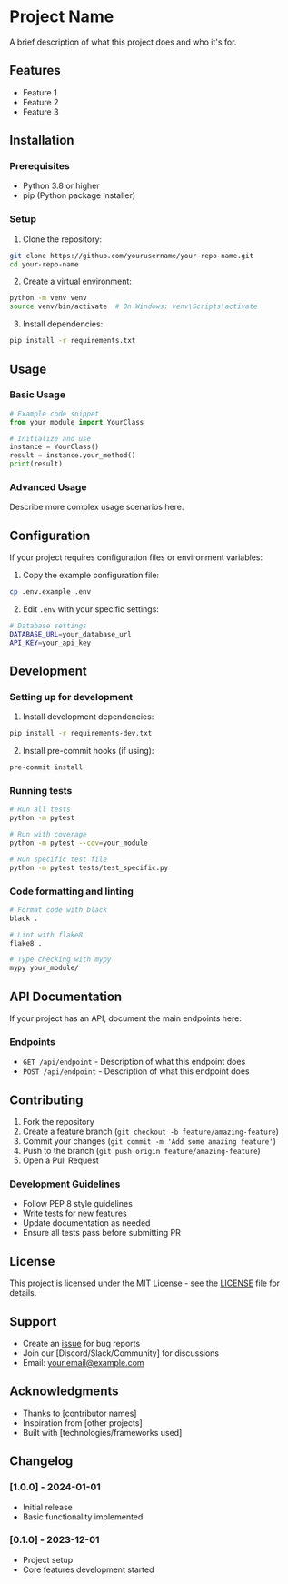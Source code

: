 # Project Name

A brief description of what this project does and who it's for.

## Features

- Feature 1
- Feature 2
- Feature 3

## Installation

### Prerequisites

- Python 3.8 or higher
- pip (Python package installer)

### Setup

1. Clone the repository:
```bash
git clone https://github.com/yourusername/your-repo-name.git
cd your-repo-name
```

2. Create a virtual environment:
```bash
python -m venv venv
source venv/bin/activate  # On Windows: venv\Scripts\activate
```

3. Install dependencies:
```bash
pip install -r requirements.txt
```

## Usage

### Basic Usage

```python
# Example code snippet
from your_module import YourClass

# Initialize and use
instance = YourClass()
result = instance.your_method()
print(result)
```

### Advanced Usage

Describe more complex usage scenarios here.

## Configuration

If your project requires configuration files or environment variables:

1. Copy the example configuration file:
```bash
cp .env.example .env
```

2. Edit `.env` with your specific settings:
```bash
# Database settings
DATABASE_URL=your_database_url
API_KEY=your_api_key
```

## Development

### Setting up for development

1. Install development dependencies:
```bash
pip install -r requirements-dev.txt
```

2. Install pre-commit hooks (if using):
```bash
pre-commit install
```

### Running tests

```bash
# Run all tests
python -m pytest

# Run with coverage
python -m pytest --cov=your_module

# Run specific test file
python -m pytest tests/test_specific.py
```

### Code formatting and linting

```bash
# Format code with black
black .

# Lint with flake8
flake8 .

# Type checking with mypy
mypy your_module/
```

## API Documentation

If your project has an API, document the main endpoints here:

### Endpoints

- `GET /api/endpoint` - Description of what this endpoint does
- `POST /api/endpoint` - Description of what this endpoint does

## Contributing

1. Fork the repository
2. Create a feature branch (`git checkout -b feature/amazing-feature`)
3. Commit your changes (`git commit -m 'Add some amazing feature'`)
4. Push to the branch (`git push origin feature/amazing-feature`)
5. Open a Pull Request

### Development Guidelines

- Follow PEP 8 style guidelines
- Write tests for new features
- Update documentation as needed
- Ensure all tests pass before submitting PR

## License

This project is licensed under the MIT License - see the [LICENSE](LICENSE) file for details.

## Support

- Create an [issue](https://github.com/yourusername/your-repo-name/issues) for bug reports
- Join our [Discord/Slack/Community] for discussions
- Email: your.email@example.com

## Acknowledgments

- Thanks to [contributor names]
- Inspiration from [other projects]
- Built with [technologies/frameworks used]

## Changelog

### [1.0.0] - 2024-01-01
- Initial release
- Basic functionality implemented

### [0.1.0] - 2023-12-01
- Project setup
- Core features development started